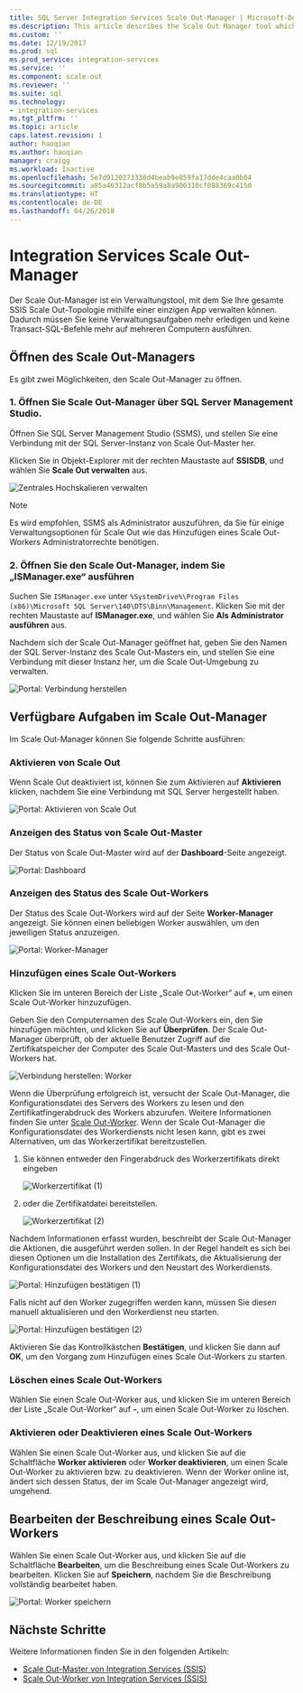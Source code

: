 ```yaml
---
title: SQL Server Integration Services Scale Out-Manager | Microsoft-Dokumentation
ms.description: This article describes the Scale Out Manager tool which you can use to manager SSIS Scale Out
ms.custom: ''
ms.date: 12/19/2017
ms.prod: sql
ms.prod_service: integration-services
ms.service: ''
ms.component: scale-out
ms.reviewer: ''
ms.suite: sql
ms.technology:
- integration-services
ms.tgt_pltfrm: ''
ms.topic: article
caps.latest.revision: 1
author: haoqian
ms.author: haoqian
manager: craigg
ms.workload: Inactive
ms.openlocfilehash: 5e7d9120273330d4beab9e859fa17dde4caa0b04
ms.sourcegitcommit: a85a46312acf8b5a59a8a900310cf088369c4150
ms.translationtype: HT
ms.contentlocale: de-DE
ms.lasthandoff: 04/26/2018
---
```

# <a name="integration-services-scale-out-manager"></a>Integration Services Scale Out-Manager

Der Scale Out-Manager ist ein Verwaltungstool, mit dem Sie Ihre gesamte SSIS Scale Out-Topologie mithilfe einer einzigen App verwalten können. Dadurch müssen Sie keine Verwaltungsaufgaben mehr erledigen und keine Transact-SQL-Befehle mehr auf mehreren Computern ausführen.

## <a name="open-scale-out-manager"></a>Öffnen des Scale Out-Managers

Es gibt zwei Möglichkeiten, den Scale Out-Manager zu öffnen.

### <a name="1-open-scale-out-manager-from-sql-server-management-studio"></a>1. Öffnen Sie Scale Out-Manager über SQL Server Management Studio.
Öffnen Sie SQL Server Management Studio (SSMS), und stellen Sie eine Verbindung mit der SQL Server-Instanz von Scale Out-Master her.

Klicken Sie in Objekt-Explorer mit der rechten Maustaste auf **SSISDB**, und wählen Sie **Scale Out verwalten** aus.

![Zentrales Hochskalieren verwalten](media/manage-scale-out.PNG)

> [!NOTE]
> Es wird empfohlen, SSMS als Administrator auszuführen, da Sie für einige Verwaltungsoptionen für Scale Out wie das Hinzufügen eines Scale Out-Workers Administratorrechte benötigen.

### <a name="2-open-scale-out-manager-by-running-ismanagerexe"></a>2. Öffnen Sie den Scale Out-Manager, indem Sie „ISManager.exe“ ausführen

Suchen Sie `ISManager.exe` unter `%SystemDrive%\Program Files (x86)\Microsoft SQL Server\140\DTS\Binn\Management`. Klicken Sie mit der rechten Maustaste auf **ISManager.exe**, und wählen Sie **Als Administrator ausführen** aus. 

Nachdem sich der Scale Out-Manager geöffnet hat, geben Sie den Namen der SQL Server-Instanz des Scale Out-Masters ein, und stellen Sie eine Verbindung mit dieser Instanz her, um die Scale Out-Umgebung zu verwalten.

![Portal: Verbindung herstellen](media/portal-connect.PNG)

## <a name="tasks-available-in-scale-out-manager"></a>Verfügbare Aufgaben im Scale Out-Manager
Im Scale Out-Manager können Sie folgende Schritte ausführen:

### <a name="enable-scale-out"></a>Aktivieren von Scale Out
Wenn Scale Out deaktiviert ist, können Sie zum Aktivieren auf **Aktivieren** klicken, nachdem Sie eine Verbindung mit SQL Server hergestellt haben.

![Portal: Aktivieren von Scale Out](media/portal-enable-scale-out.PNG) 

### <a name="view-scale-out-master-status"></a>Anzeigen des Status von Scale Out-Master
Der Status von Scale Out-Master wird auf der **Dashboard**-Seite angezeigt.

![Portal: Dashboard](media/portal-dashboard.PNG)

### <a name="view-scale-out-worker-status"></a>Anzeigen des Status des Scale Out-Workers
Der Status des Scale Out-Workers wird auf der Seite **Worker-Manager** angezeigt. Sie können einen beliebigen Worker auswählen, um den jeweiligen Status anzuzeigen.

![Portal: Worker-Manager](media/portal-worker-manager.PNG)

### <a name="add-a-scale-out-worker"></a>Hinzufügen eines Scale Out-Workers
Klicken Sie im unteren Bereich der Liste „Scale Out-Worker“ auf **+**, um einen Scale Out-Worker hinzuzufügen. 

Geben Sie den Computernamen des Scale Out-Workers ein, den Sie hinzufügen möchten, und klicken Sie auf **Überprüfen**. Der Scale Out-Manager überprüft, ob der aktuelle Benutzer Zugriff auf die Zertifikatspeicher der Computer des Scale Out-Masters und des Scale Out-Workers hat.

![Verbindung herstellen: Worker](media/connect-worker.PNG)

Wenn die Überprüfung erfolgreich ist, versucht der Scale Out-Manager, die Konfigurationsdatei des Servers des Workers zu lesen und den Zertifikatfingerabdruck des Workers abzurufen. Weitere Informationen finden Sie unter [Scale Out-Worker](integration-services-ssis-scale-out-worker.md). Wenn der Scale Out-Manager die Konfigurationsdatei des Workerdiensts nicht lesen kann, gibt es zwei Alternativen, um das Workerzertifikat bereitzustellen. 

1.  Sie können entweder den Fingerabdruck des Workerzertifikats direkt eingeben

    ![Workerzertifikat (1)](media/portal-cert1.PNG)

2.  oder die Zertifikatdatei bereitstellen. 

    ![Workerzertifikat (2)](media/portal-cert2.PNG)

Nachdem Informationen erfasst wurden, beschreibt der Scale Out-Manager die Aktionen, die ausgeführt werden sollen. In der Regel handelt es sich bei diesen Optionen um die Installation des Zertifikats, die Aktualisierung der Konfigurationsdatei des Workers und den Neustart des Workerdiensts.

![Portal: Hinzufügen bestätigen (1)](media/portal-add-confirm1.PNG)

Falls nicht auf den Worker zugegriffen werden kann, müssen Sie diesen manuell aktualisieren und den Workerdienst neu starten.

![Portal: Hinzufügen bestätigen (2)](media/portal-add-confirm2.PNG)

Aktivieren Sie das Kontrollkästchen **Bestätigen**, und klicken Sie dann auf **OK**, um den Vorgang zum Hinzufügen eines Scale Out-Workers zu starten.

### <a name="delete-a-scale-out-worker"></a>Löschen eines Scale Out-Workers
Wählen Sie einen Scale Out-Worker aus, und klicken Sie im unteren Bereich der Liste „Scale Out-Worker“ auf **-**, um einen Scale Out-Worker zu löschen.

### <a name="enable-or-disable-a-scale-out-worker"></a>Aktivieren oder Deaktivieren eines Scale Out-Workers
Wählen Sie einen Scale Out-Worker aus, und klicken Sie auf die Schaltfläche **Worker aktivieren** oder **Worker deaktivieren**, um einen Scale Out-Worker zu aktivieren bzw. zu deaktivieren. Wenn der Worker online ist, ändert sich dessen Status, der im Scale Out-Manager angezeigt wird, umgehend.

## <a name="edit-a-scale-out-worker-description"></a>Bearbeiten der Beschreibung eines Scale Out-Workers
Wählen Sie einen Scale Out-Worker aus, und klicken Sie auf die Schaltfläche **Bearbeiten**, um die Beschreibung eines Scale Out-Workers zu bearbeiten. Klicken Sie auf **Speichern**, nachdem Sie die Beschreibung vollständig bearbeitet haben.

![Portal: Worker speichern](media/portal-save-worker.PNG)

## <a name="next-steps"></a>Nächste Schritte
Weitere Informationen finden Sie in den folgenden Artikeln:
-   [Scale Out-Master von Integration Services (SSIS)](integration-services-ssis-scale-out-master.md)
-   [Scale Out-Worker von Integration Services (SSIS)](integration-services-ssis-scale-out-worker.md)